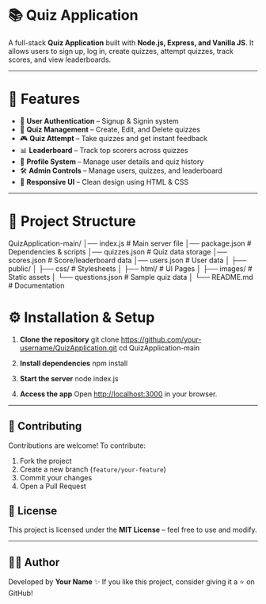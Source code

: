 # 📚 Quiz Application

A full-stack **Quiz Application** built with **Node.js, Express, and Vanilla JS**. It allows users to sign up, log in, create quizzes, attempt quizzes, track scores, and view leaderboards.

---
# 🚀 Features
* 🔐 **User Authentication** – Signup & Signin system
* 📝 **Quiz Management** – Create, Edit, and Delete quizzes
* 🎮 **Quiz Attempt** – Take quizzes and get instant feedback
* 📊 **Leaderboard** – Track top scorers across quizzes
* 👤 **Profile System** – Manage user details and quiz history
* 🛠 **Admin Controls** – Manage users, quizzes, and leaderboard
* 🎨 **Responsive UI** – Clean design using HTML & CSS

---
# 📂 Project Structure
QuizApplication-main/
│── index.js              # Main server file
│── package.json          # Dependencies & scripts
│── quizzes.json          # Quiz data storage
│── scores.json           # Score/leaderboard data
│── users.json            # User data
│
├── public/
│   ├── css/              # Stylesheets
│   ├── html/             # UI Pages
│   ├── images/           # Static assets
│   └── questions.json    # Sample quiz data
│
└── README.md             # Documentation

# ⚙️ Installation & Setup

1. **Clone the repository**
   git clone https://github.com/your-username/QuizApplication.git
   cd QuizApplication-main

2. **Install dependencies**
   npm install

3. **Start the server**
   node index.js
   
5. **Access the app**
   Open [http://localhost:3000](http://localhost:3000) in your browser.

---


## 🤝 Contributing

Contributions are welcome! To contribute:

1. Fork the project
2. Create a new branch (`feature/your-feature`)
3. Commit your changes
4. Open a Pull Request


## 📜 License
This project is licensed under the **MIT License** – feel free to use and modify.

---

## 👨‍💻 Author

Developed by **Your Name** ✨
If you like this project, consider giving it a ⭐ on GitHub!

